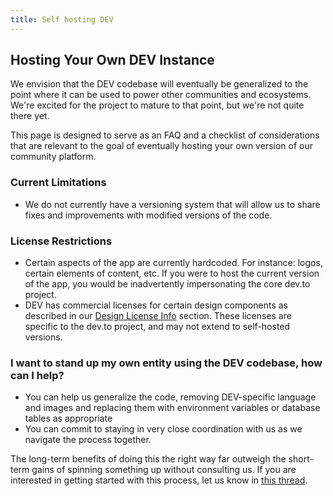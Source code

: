```yaml
---
title: Self hosting DEV
---
```


## Hosting Your Own DEV Instance

We envision that the DEV codebase will eventually be generalized to the point where it can be used to power other communities and ecosystems. We're excited for the project to mature to that point, but we're not quite there yet.

This page is designed to serve as an FAQ and a checklist of considerations that are relevant to the goal of eventually hosting your own version of our community platform.

### Current Limitations

- We do not currently have a versioning system that will allow us to share fixes and improvements with modified versions of the code.

### License Restrictions

- Certain aspects of the app are currently hardcoded.  For instance: logos, certain elements of content, etc. If you were to host the current version of the app, you would be inadvertently impersonating the core dev.to project.
- DEV has commercial licenses for certain design components as described in our [Design License Info](https://docs.dev.to/design/branding/#design-license-info) section.  These licenses are specific to the dev.to project, and may not extend to self-hosted versions.

### I want to stand up my own entity using the DEV codebase, how can I help?

- You can help us generalize the code, removing DEV-specific language and images and replacing them with environment variables or database tables as appropriate
- You can commit to staying in very close coordination with us as we navigate the process together.

The long-term benefits of doing this the right way far outweigh the short-term gains of spinning something up without consulting us. If you are interested in getting started with this process, let us know in [this thread](https://dev.to/ben/so-you-want-to-stand-up-your-own-instance-of-dev-help-thread-1elo).
